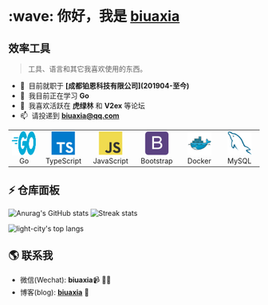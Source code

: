 <h1 align="left" id="macropower-title">:wave: 你好，我是 <a href="https://www.biuaxia.cn/" target="_blank">biuaxia</a></h1>

<h2 align="left" id="macropower-tech">效率工具</h2>

> 工具、语言和其它我喜欢使用的东西。

- :office: &nbsp;目前就职于 **[成都铂恩科技有限公司]\(201904-至今\)**
- :seedling: &nbsp;我目前正在学习 **Go**
- :speech_balloon: &nbsp;我喜欢活跃在 **虎绿林** 和 **V2ex** 等论坛
- :mailbox: &nbsp;请投递到 **[biuaxia@qq.com](mailto:biuaxia@qq.com)**

<table>
  <tr>
    <td align="center" width="96">
      <a href="#macropower-tech">
        <img src="./img/go-flat.svg" width="48" height="48" alt="Golang" />
      </a>
      <br>Go
    </td>
    <td align="center" width="96">
      <a href="#macropower-tech">
        <img src="./img/typescript-original.svg" width="48" height="48" alt="TypeScript" />
      </a>
      <br>TypeScript
    </td>
    <td align="center" width="96">
      <a href="#macropower-tech">
        <img src="./img/javascript-original.svg" width="48" height="48" alt="JavaScript" />
      </a>
      <br>JavaScript
    </td>
    <td align="center" width="96">
      <a href="#macropower-tech">
        <img src="./img/bootstrap-plain.svg" width="48" height="48" alt="Bootstrap" />
      </a>
      <br>Bootstrap
    </td>
    <td align="center" width="96"> 
      <a href="#macropower-tech" >
        <img src="./img/docker-original.svg" width="48" height="48" alt="Docker" />
      </a>
      <br>Docker
    </td>
    <td align="center"  width="96">
      <a href="#macropower-tech">
        <img src="./img/mysql-original.svg" width="48" height="48" alt="MySQL" />
      </a>
      <br>MySQL
    </td>
  </tr>
</table>

## ⚡ 仓库面板

![Anurag's GitHub stats](https://github-readme-stats.vercel.app/api?username=biuaxia&theme=cobalt2&show_icons=true)
![Streak stats](https://github-readme-streak-stats.herokuapp.com/?user=biuaxia&show_icons=true&theme=tokyonight)
<p align='left'>
  <img align="top" src="https://github-readme-stats.vercel.app/api/top-langs/?username=biuaxia&bg_color=071A2C&line_height=20&text_color=FFFFFF" alt="light-city's top langs"/>
</p>

## 🌎 联系我

- 微信(Wechat): **biuaxia**📹 ✍🏾
- 博客(blog): **[biuaxia](https://www.biuaxia.cn/)** 🍭
